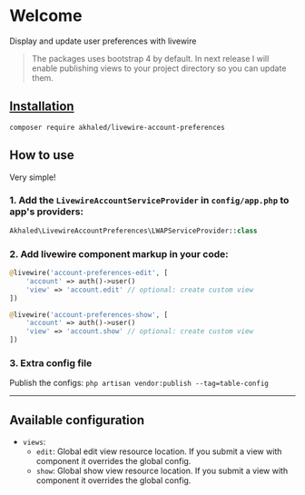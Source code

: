 # Welcome

Display and update user preferences with livewire

> The packages uses bootstrap 4 by default. In next release I will enable publishing views to your project directory so you can update them.

## [Installation](https://packagist.org/packages/akhaled/livewire-account-preferences)

`composer require akhaled/livewire-account-preferences`

## How to use

Very simple!

### 1. Add the `LivewireAccountServiceProvider` in `config/app.php` to app's providers:

```php
Akhaled\LivewireAccountPreferences\LWAPServiceProvider::class
```

### 2. Add livewire component markup in your code:

```php
@livewire('account-preferences-edit', [
    'account' => auth()->user()
    'view' => 'account.edit' // optional: create custom view
])

@livewire('account-preferences-show', [
    'account' => auth()->user()
    'view' => 'account.show' // optional: create custom view
])
```

### 3. Extra config file

Publish the configs: `php artisan vendor:publish --tag=table-config`

---

## Available configuration

- `views`:
  - `edit`: Global edit view resource location. If you submit a view with component it overrides the global config.
  - `show`: Global show view resource location. If you submit a view with component it overrides the global config.
